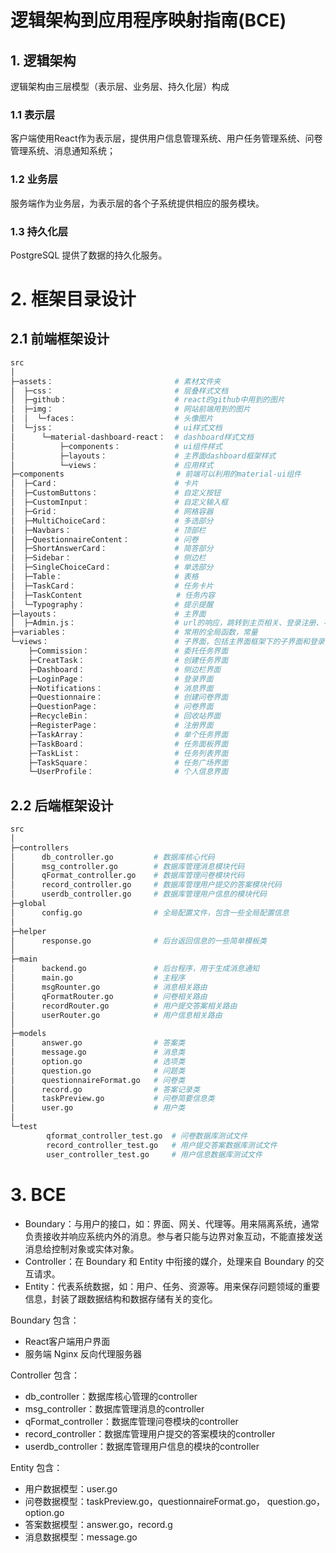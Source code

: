 # 逻辑架构到应用程序映射指南(BCE)

## 1. 逻辑架构

逻辑架构由三层模型（表示层、业务层、持久化层）构成

### 1.1 表示层

客户端使用React作为表示层，提供用户信息管理系统、用户任务管理系统、问卷管理系统、消息通知系统；

### 1.2 业务层

服务端作为业务层，为表示层的各个子系统提供相应的服务模块。

### 1.3 持久化层

PostgreSQL 提供了数据的持久化服务。

# 2. 框架目录设计

## 2.1 前端框架设计

```bash
src
│
├─assets：							# 素材文件夹
│  ├─css：							# 层叠样式文档
│  ├─github：						# react的github中用到的图片
│  ├─img：							# 网站前端用到的图片
│  │  └─faces：						# 头像图片
│  └─jss：							# ui样式文档
│      └─material-dashboard-react：	# dashboard样式文档
│          ├─components：			# ui组件样式
│          ├─layouts：				# 主界面dashboard框架样式
│          └─views：					# 应用样式
├─components						 # 前端可以利用的material-ui组件
│  ├─Card：							# 卡片
│  ├─CustomButtons：					# 自定义按钮
│  ├─CustomInput：					# 自定义输入框
│  ├─Grid：							# 网格容器
│  ├─MultiChoiceCard：				# 多选部分
│  ├─Navbars：						# 顶部栏
│  ├─QuestionnaireContent：			# 问卷
│  ├─ShortAnswerCard：				# 简答部分
│  ├─Sidebar：						# 侧边栏
│  ├─SingleChoiceCard：				# 单选部分
│  ├─Table：							# 表格
│  ├─TaskCard：						# 任务卡片
│  ├─TaskContent 					 # 任务内容
│  └─Typography：					# 提示提醒
├─layouts：							# 主界面
│  ├─Admin.js：						# url的响应，跳转到主页相关、登录注册、不符合界面
├─variables：						# 常用的全局函数，常量
└─views：							# 子界面，包括主界面框架下的子界面和登录注册界面
    ├─Commission：					# 委托任务界面
    ├─CreatTask：					# 创建任务界面
    ├─Dashboard：					# 侧边栏界面
    ├─LoginPage：					# 登录界面
    ├─Notifications：				# 消息界面
    ├─Questionnaire：				# 创建问卷界面
    ├─QuestionPage：					# 问卷界面
    ├─RecycleBin：					# 回收站界面
    ├─RegisterPage：					# 注册界面
    ├─TaskArray：					# 单个任务界面
    ├─TaskBoard：					# 任务面板界面
    ├─TaskList：						# 任务列表界面
    ├─TaskSquare：					# 任务广场界面
    └─UserProfile：					# 个人信息界面
```



## 2.2 后端框架设计

```bash
src
│  
├─controllers
│      db_controller.go  		# 数据库核心代码
│      msg_controller.go		# 数据库管理消息模块代码
│      qFormat_controller.go	# 数据库管理问卷模块代码
│      record_controller.go		# 数据库管理用户提交的答案模块代码
│      userdb_controller.go		# 数据库管理用户信息的模块代码
├─global
│      config.go				# 全局配置文件，包含一些全局配置信息
│      
├─helper
│      response.go				# 后台返回信息的一些简单模板类
│      
├─main
│      backend.go				# 后台程序，用于生成消息通知
│      main.go					# 主程序
│      msgRounter.go			# 消息相关路由
│      qFormatRouter.go			# 问卷相关路由
│      recordRouter.go			# 用户提交答案相关路由
│      userRouter.go			# 用户信息相关路由
│      
├─models
│      answer.go				# 答案类
│      message.go				# 消息类
│      option.go				# 选项类
│      question.go				# 问题类
│      questionnaireFormat.go	# 问卷类
│      record.go				# 答案记录类
│      taskPreview.go			# 问卷简要信息类
│      user.go					# 用户类
│      
└─test
        qformat_controller_test.go	# 问卷数据库测试文件
        record_controller_test.go	# 用户提交答案数据库测试文件
        user_controller_test.go		# 用户信息数据库测试文件
```

# 3. BCE

- Boundary：与用户的接口，如：界面、网关、代理等。用来隔离系统，通常负责接收并响应系统内外的消息。参与者只能与边界对象互动，不能直接发送消息给控制对象或实体对象。
- Controller：在 Boundary 和 Entity 中衔接的媒介，处理来自 Boundary 的交互请求。
- Entity：代表系统数据，如：用户、任务、资源等。用来保存问题领域的重要信息，封装了跟数据结构和数据存储有关的变化。

Boundary 包含：

- React客户端用户界面
- 服务端 Nginx 反向代理服务器

Controller 包含：

- db_controller：数据库核心管理的controller
- msg_controller：数据库管理消息的controller
- qFormat_controller：数据库管理问卷模块的controller
- record_controller：数据库管理用户提交的答案模块的controller
- userdb_controller：数据库管理用户信息的模块的controller

Entity 包含：

- 用户数据模型：user.go
- 问卷数据模型：taskPreview.go，questionnaireFormat.go， question.go， option.go
- 答案数据模型：answer.go，record.g
- 消息数据模型：message.go



